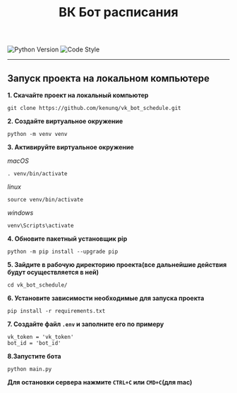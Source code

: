 <h1 align="center"><p>ВК Бот расписания </p></h1>

<br/>

![Python Version](https://img.shields.io/badge/Python-3.11-blue)
![Code Style](https://img.shields.io/badge/code_style-pep8-orange)
___



## Запуск проекта на локальном компьютере

**1. Скачайте проект на локальный компьютер**
```
git clone https://github.com/kenunq/vk_bot_schedule.git
```

**2. Создайте виртуальное окружение**
```
python -m venv venv
```

**3. Активируйте виртуальное окружение**

*macOS*
```
. venv/bin/activate
```

*linux*
```
source venv/bin/activate
```

*windows*
```
venv\Scripts\activate
```

**4. Обновите пакетный установщик pip**
```
python -m pip install --upgrade pip
```

**5. Зайдите в рабочую директорию проекта(все дальнейшие действия будут осуществляется в ней)**
```
cd vk_bot_schedule/
```

**6. Установите зависимости необходимые для запуска проекта**
```
pip install -r requirements.txt
```

**7. Создайте файл `.env` и заполните его по примеру**
```
vk_token = 'vk_token'
bot_id = 'bot_id'
```

**8.Запустите бота**
```
python main.py
```

**Для остановки сервера нажмите `CTRL+C` или `CMD+C`(для mac)**
